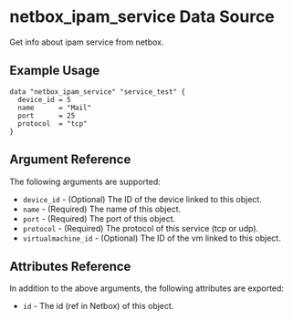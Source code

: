 # netbox\_ipam\_service Data Source

Get info about ipam service from netbox.

## Example Usage

```hcl
data "netbox_ipam_service" "service_test" {
  device_id = 5
  name      = "Mail"
  port      = 25
  protocol  = "tcp"
}
```

## Argument Reference

The following arguments are supported:
* ``device_id`` - (Optional) The ID of the device linked to this object.
* ``name`` - (Required) The name of this object.
* ``port`` - (Required) The port of this object.
* ``protocol`` - (Required) The protocol of this service (tcp or udp).
* ``virtualmachine_id`` - (Optional) The ID of the vm linked to this object.

## Attributes Reference

In addition to the above arguments, the following attributes are exported:
* ``id`` - The id (ref in Netbox) of this object.
